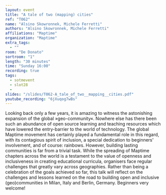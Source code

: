 ```yaml
---
layout: event
title: "A tale of two (mapping) cities"
ref: "T062"
name: "Alsino Skowronnek, Michele Ferretti"
authors: "Alsino Skowronnek, Michele Ferretti"
affiliations: "Maptime"
organization: "Maptime"
extra_tags:
  - ""
room: "De Donato"
sortroom: "1"
length: "30 minutes"
time: "Sunday 16:00"
recording: true
tags:
  - sotmevent
  - slot28
  - 
slides: "/slides/T062-A_tale_of_two__mapping__cities.pdf"
youtube_recording: "6jXuqog7wBs"
---
```

Looking back only a few years, it is amazing to witness the astonishing expansion of the global »geo-community«. Nowhere else has there been such an abundance of open source learning and teaching resources which have lowered the entry-barrier to the world of technology. The global Maptime movement has certainly played a fundamental role in this regard, with its contagious spirit of inclusion, a special dedication to beginners&#39; involvement, and of course: rainbows.
However, building lasting communities is far from a trivial task. While the spreading of Maptime chapters across the world is a testament to the value of openness and inclusiveness in creating educational curricula, organisers face regular challenges that greatly vary across geographies. 
Rather than being a celebration of the goals achieved so far, this talk will reflect on the challenges and lessons learned on the road to building open and inclusive (geo)communities in Milan, Italy and Berlin, Germany. Beginners very welcome!